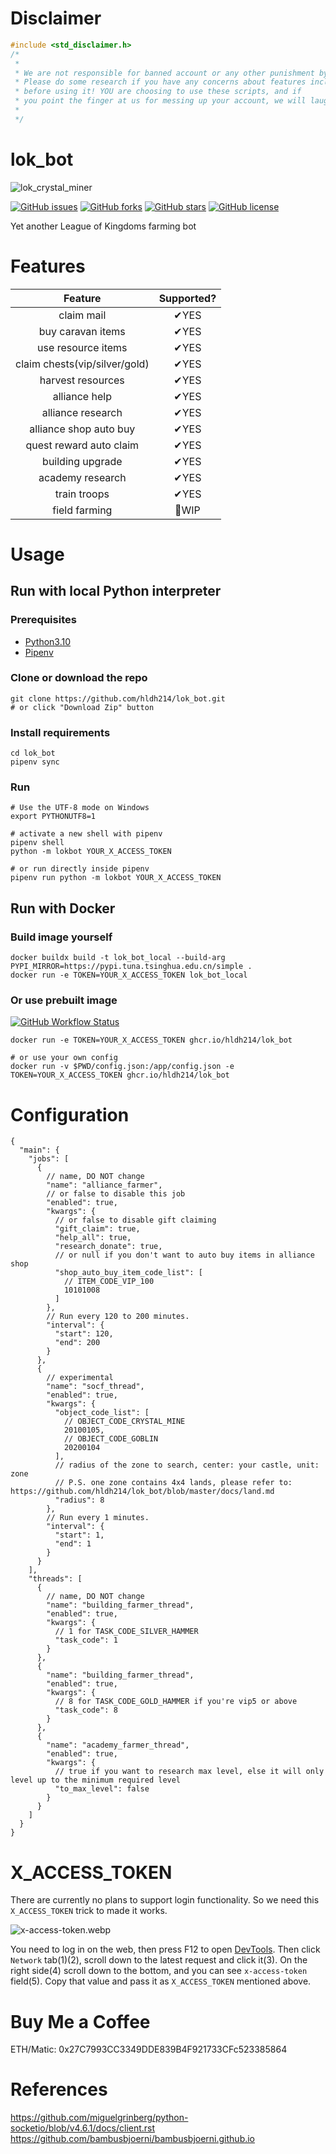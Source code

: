 # Disclaimer

```c
#include <std_disclaimer.h>
/*
 *
 * We are not responsible for banned account or any other punishment by this game's GM. 
 * Please do some research if you have any concerns about features included in this repo
 * before using it! YOU are choosing to use these scripts, and if
 * you point the finger at us for messing up your account, we will laugh at you.
 *
 */
```

# lok_bot

![lok_crystal_miner](https://user-images.githubusercontent.com/5501843/161889542-decefcc7-1c51-4998-adf1-53d366118fa3.gif)

[![GitHub issues](https://img.shields.io/github/issues/hldh214/lok_bot)](https://github.com/hldh214/lok_bot/issues)
[![GitHub forks](https://img.shields.io/github/forks/hldh214/lok_bot)](https://github.com/hldh214/lok_bot/network)
[![GitHub stars](https://img.shields.io/github/stars/hldh214/lok_bot)](https://github.com/hldh214/lok_bot/stargazers)
[![GitHub license](https://img.shields.io/github/license/hldh214/lok_bot)](https://github.com/hldh214/lok_bot/blob/master/LICENSE.md)

Yet another League of Kingdoms farming bot

# Features

|            Feature            |                                 Supported?                                  |
|:-----------------------------:|:---------------------------------------------------------------------------:|
|          claim mail           |                                    ✔YES️                                    |
|       buy caravan items       |                                    ✔YES️                                    |
|      use resource items       |                                    ✔YES️                                    |
| claim chests(vip/silver/gold) |                                    ✔YES️                                    |
|       harvest resources       |                                    ✔YES️                                    |
|         alliance help         |                                    ✔YES️                                    |
|       alliance research       |                                    ✔YES️                                    |
|    alliance shop auto buy     |                                    ✔YES️                                    |
|    quest reward auto claim    |                                    ✔YES️                                    |
|       building upgrade        |                                    ✔YES️                                    |
|       academy research        |                                    ✔YES️                                    |
|         train troops          |                                    ✔YES️                                    |
|         field farming         |                                    🚧WIP                                    |

# Usage

## Run with local Python interpreter

### Prerequisites

- [Python3.10](https://www.python.org/downloads/)
- [Pipenv](https://pipenv.pypa.io/en/latest/)

### Clone or download the repo

```shell
git clone https://github.com/hldh214/lok_bot.git
# or click "Download Zip" button
```

### Install requirements

```shell
cd lok_bot
pipenv sync
```

### Run

```shell
# Use the UTF-8 mode on Windows
export PYTHONUTF8=1

# activate a new shell with pipenv
pipenv shell
python -m lokbot YOUR_X_ACCESS_TOKEN

# or run directly inside pipenv
pipenv run python -m lokbot YOUR_X_ACCESS_TOKEN
```

## Run with Docker

### Build image yourself

```shell
docker buildx build -t lok_bot_local --build-arg PYPI_MIRROR=https://pypi.tuna.tsinghua.edu.cn/simple .
docker run -e TOKEN=YOUR_X_ACCESS_TOKEN lok_bot_local
```

### Or use prebuilt image

[![GitHub Workflow Status](https://img.shields.io/github/workflow/status/hldh214/lok_bot/Docker%20Image%20CI.svg)](https://github.com/hldh214/lok_bot/pkgs/container/lok_bot)

```shell
docker run -e TOKEN=YOUR_X_ACCESS_TOKEN ghcr.io/hldh214/lok_bot

# or use your own config
docker run -v $PWD/config.json:/app/config.json -e TOKEN=YOUR_X_ACCESS_TOKEN ghcr.io/hldh214/lok_bot
```

# Configuration

```json5
{
  "main": {
    "jobs": [
      {
        // name, DO NOT change
        "name": "alliance_farmer",
        // or false to disable this job
        "enabled": true,
        "kwargs": {
          // or false to disable gift claiming
          "gift_claim": true,
          "help_all": true,
          "research_donate": true,
          // or null if you don't want to auto buy items in alliance shop
          "shop_auto_buy_item_code_list": [
            // ITEM_CODE_VIP_100
            10101008
          ]
        },
        // Run every 120 to 200 minutes.
        "interval": {
          "start": 120,
          "end": 200
        }
      },
      {
        // experimental
        "name": "socf_thread",
        "enabled": true,
        "kwargs": {
          "object_code_list": [
            // OBJECT_CODE_CRYSTAL_MINE
            20100105,
            // OBJECT_CODE_GOBLIN
            20200104
          ],
          // radius of the zone to search, center: your castle, unit: zone
          // P.S. one zone contains 4x4 lands, please refer to: https://github.com/hldh214/lok_bot/blob/master/docs/land.md
          "radius": 8
        },
        // Run every 1 minutes.
        "interval": {
          "start": 1,
          "end": 1
        }
      }
    ],
    "threads": [
      {
        // name, DO NOT change
        "name": "building_farmer_thread",
        "enabled": true,
        "kwargs": {
          // 1 for TASK_CODE_SILVER_HAMMER
          "task_code": 1
        }
      },
      {
        "name": "building_farmer_thread",
        "enabled": true,
        "kwargs": {
          // 8 for TASK_CODE_GOLD_HAMMER if you're vip5 or above
          "task_code": 8
        }
      },
      {
        "name": "academy_farmer_thread",
        "enabled": true,
        "kwargs": {
          // true if you want to research max level, else it will only level up to the minimum required level
          "to_max_level": false
        }
      }
    ]
  }
}
```

# X_ACCESS_TOKEN

There are currently no plans to support login functionality. So we need this `X_ACCESS_TOKEN` trick to made it works.

![x-access-token.webp](docs/images/x-access-token.webp)

You need to log in on the web, then press F12 to open [DevTools](https://developer.chrome.com/docs/devtools/open/). Then
click `Network` tab(1)(2), scroll down to the latest request and click it(3). On the right side(4) scroll down to the
bottom, and you can see `x-access-token` field(5). Copy that value and pass it as `X_ACCESS_TOKEN` mentioned above.

# Buy Me a Coffee

ETH/Matic: 0x27C7993CC3349DDE839B4F921733CFc523385864

# References

https://github.com/miguelgrinberg/python-socketio/blob/v4.6.1/docs/client.rst
https://github.com/bambusbjoerni/bambusbjoerni.github.io
